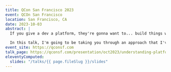 ```yaml
---
title: QCon San Francisco 2023
event: QCOn San Francisco
location: San Francisco, CA
date: 2023-10-03
abstract: |
  If you give a dev a platform, they're gonna want to... build things with it! Devs love a good platform, but what makes a platform good? Why are some platforms so good at enabling high-impact work while others make it harder to do high-impact work?

  In this talk, I'm going to be taking you through an approach that I've used, alongside some research, and show you how to build a playbook for creating high-impact platforms, inspired by my experiences in dramatically accelerating entire developer teams and organizations through the power of a platform that devs love.
event_site: https://qconsf.com
talk_page: https://qconsf.com/presentation/oct2023/understanding-platforms-what-they-are-why-they-work-when-use-them-how-build
eleventyComputed:
  slides: "/talks/{{ page.fileSlug }}/slides"
---
```

